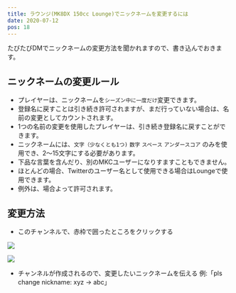 ```yaml
---
title: ラウンジ(MK8DX 150cc Lounge)でニックネームを変更するには
date: 2020-07-12
pos: 18
---
```


たびたびDMでニックネームの変更方法を聞かれますので、書き込んでおきます。

## ニックネームの変更ルール
- プレイヤーは、ニックネームを`シーズン中に一度だけ`変更できます。
- 登録名に戻すことは引き続き許可されますが、まだ行っていない場合は、名前の変更としてカウントされます。
- 1つの名前の変更を使用したプレイヤーは、引き続き登録名に戻すことができます。
- ニックネームには、`文字（少なくとも1つ)` `数字` `スペース` `アンダースコア` のみを使用でき、2〜15文字にする必要があります。
- 下品な言葉を含んだり、別のMKCユーザーになりすますこともできません。
- ほとんどの場合、Twitterのユーザー名として使用できる場合はLoungeで使用できます。
- 例外は、場合よって許可されます。

## 変更方法

- このチャンネルで、赤枠で囲ったところをクリックする

![](https://i.imgur.com/n2Y7Vj6.png)

![](https://i.imgur.com/3MRFYui.png)

- チャンネルが作成されるので、変更したいニックネームを伝える 例:「pls change nickname: xyz -> abc」
